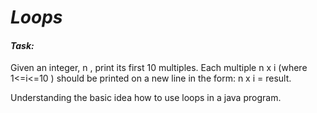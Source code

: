 # _**Loops**_

#### _Task:_

Given an integer, n , print its first 10 multiples. Each multiple n x i (where 1<=i<=10 ) should be printed on a new line in the form: n x i = result.

Understanding the basic idea how to use loops in a java program.
